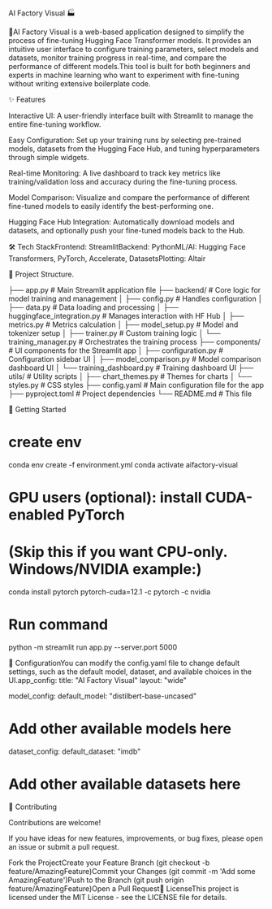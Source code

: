 AI Factory Visual 🏭

🤖AI Factory Visual is a web-based application designed to simplify the process of fine-tuning Hugging Face Transformer models. It provides an intuitive user interface to configure training parameters, select models and datasets, monitor training progress in real-time, and compare the performance of different models.This tool is built for both beginners and experts in machine learning who want to experiment with fine-tuning without writing extensive boilerplate code.

✨ Features

Interactive UI: A user-friendly interface built with Streamlit to manage the entire fine-tuning workflow.

Easy Configuration: Set up your training runs by selecting pre-trained models, datasets from the Hugging Face Hub, and tuning hyperparameters through simple widgets.

Real-time Monitoring: A live dashboard to track key metrics like training/validation loss and accuracy during the fine-tuning process.

Model Comparison: Visualize and compare the performance of different fine-tuned models to easily identify the best-performing one.

Hugging Face Hub Integration: Automatically download models and datasets, and optionally push your fine-tuned models back to the Hub.

🛠️ Tech StackFrontend: StreamlitBackend: PythonML/AI: Hugging Face Transformers, PyTorch, Accelerate, DatasetsPlotting: Altair

📂 Project Structure.

├── app.py                      # Main Streamlit application file
├── backend/                    # Core logic for model training and management
│   ├── config.py               # Handles configuration
│   ├── data.py                 # Data loading and processing
│   ├── huggingface_integration.py # Manages interaction with HF Hub
│   ├── metrics.py              # Metrics calculation
│   ├── model_setup.py          # Model and tokenizer setup
│   ├── trainer.py              # Custom training logic
│   └── training_manager.py     # Orchestrates the training process
├── components/                 # UI components for the Streamlit app
│   ├── configuration.py        # Configuration sidebar UI
│   ├── model_comparison.py     # Model comparison dashboard UI
│   └── training_dashboard.py   # Training dashboard UI
├── utils/                      # Utility scripts
│   ├── chart_themes.py         # Themes for charts
│   └── styles.py               # CSS styles
├── config.yaml                 # Main configuration file for the app
├── pyproject.toml              # Project dependencies
└── README.md                   # This file

🚀 Getting Started

# create env
conda env create -f environment.yml
conda activate aifactory-visual

# GPU users (optional): install CUDA-enabled PyTorch
# (Skip this if you want CPU-only. Windows/NVIDIA example:)
conda install pytorch pytorch-cuda=12.1 -c pytorch -c nvidia

# Run command
python -m streamlit run app.py --server.port 5000

🔧 ConfigurationYou can modify the config.yaml file to change default settings, such as the default model, dataset, and available choices in the UI.app_config:
  title: "AI Factory Visual"
  layout: "wide"

model_config:
  default_model: "distilbert-base-uncased"
  # Add other available models here

dataset_config:
  default_dataset: "imdb"
  # Add other available datasets here
🤝 Contributing

Contributions are welcome! 

If you have ideas for new features, improvements, or bug fixes, please open an issue or submit a pull request.

Fork the ProjectCreate your Feature Branch (git checkout -b feature/AmazingFeature)Commit your Changes (git commit -m 'Add some AmazingFeature')Push to the Branch (git push origin feature/AmazingFeature)Open a Pull Request📄 LicenseThis project is licensed under the MIT License - see the LICENSE file for details.